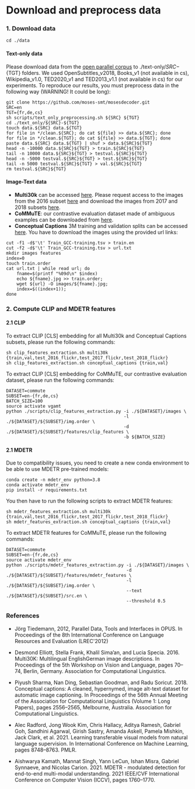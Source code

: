 # Download and preprocess data

### 1. Download data

```
cd ./data
```

#### Text-only data

Please download data from the [open parallel corpus](https://opus.nlpl.eu/) to ./text-only/${SRC}-${TGT} folders. We used OpenSubtitles_v2018, Books_v1 (not available in cs), Wikipedia_v1.0, TED2020_v1 and TED2013_v1.1 (not available in cs) for our experiments. To reproduce our results, you must preprocess data in the following way (WARNING! It could be long):

```
git clone https://github.com/moses-smt/mosesdecoder.git
SRC=en
TGT={fr,de,cs}
sh scripts/text_only_preprocessing.sh ${SRC} ${TGT}
cd ./text_only/${SRC}-${TGT}
touch data.${SRC} data.${TGT}
for file in */clean.${SRC}; do cat ${file} >> data.${SRC}; done
for file in */clean.${TGT}; do cat ${file} >> data.${TGT}; done
paste data.${SRC} data.${TGT} | shuf > data.${SRC}${TGT}
head -n -10000 data.${SRC}${TGT} > train.${SRC}${TGT}
tail -n 10000 data.${SRC}${TGT} > testval.${SRC}${TGT}
head -n -5000 testval.${SRC}${TGT} > test.${SRC}${TGT}
tail -n 5000 testval.${SRC}${TGT} > val.${SRC}${TGT}
rm testval.${SRC}${TGT}
```

#### Image-Text data

- **Multi30k** can be accessed [here](https://github.com/multi30k/dataset). Please request access to the images from the 2016 subset [here](https://forms.illinois.edu/sec/229675) and download the images from 2017 and 2018 subsets [here](https://drive.google.com/drive/folders/1kfgmYFL5kup51ET7WQNxYmKCvwz_Hjkt?usp=share_link).
- **CoMMuTE**: our contrastive evaluation dataset made of ambiguous examples can be downloaded from [here](https://github.com/MatthieuFP/CoMMuTE).
- **Conceptual Captions** 3M training and validation splits can be accessed [here](https://ai.google.com/research/ConceptualCaptions/download). You have to download the images using the provided url links:
```
cut -f1 -d$'\t' Train_GCC-training.tsv > train.en
cut -f2 -d$'\t' Train_GCC-training.tsv > url.txt
mkdir images features
index=0
touch train.order
cat url.txt | while read url; do 
    fname=$(printf "%09d\n" $index)
    echo ${fname}.jpg >> train.order; 
    wget ${url} -O images/${fname}.jpg; 
    index=$((index+1)); 
done
```

### 2. Compute CLIP and MDETR features

#### 2.1 CLIP 
To extract CLIP [CLS] embedding for all Multi30k and Conceptual Captions subsets, please run the following commands:

```
sh clip_features_extraction.sh multi30k {train,val,test_2016_flickr,test_2017_flickr,test_2018_flickr}
sh clip_features_extraction.sh conceptual_captions {train,val}
```

To extract CLIP [CLS] embedding for CoMMuTE, our contrastive evaluation dataset, please run the following commands:
```
DATASET=commute
SUBSET=en-{fr,de,cs}
BATCH_SIZE=100
source activate vgamt
python ./scripts/clip_features_extraction.py -i ./${DATASET}/images \
                                             -l ./${DATASET}/${SUBSET}/img.order \
                                             -d ./${DATASET}/${SUBSET}/features/clip_features \
                                             -b ${BATCH_SIZE}
```

#### 2.1 MDETR

Due to compatibility issues, you need to create a new conda environment to be able to use MDETR pre-trained models:
```
conda create -n mdetr_env python=3.8
conda activate mdetr_env
pip install -r requirements.txt
```

You then have to run the following scripts to extract MDETR features:
```
sh mdetr_features_extraction.sh multi30k {train,val,test_2016_flickr,test_2017_flickr,test_2018_flickr}
sh mdetr_features_extraction.sh conceptual_captions {train,val}
```

To extract MDETR features for CoMMuTE, please run the following commands:
```
DATASET=commute
SUBSET=en-{fr,de,cs}
source activate mdetr_env
python ./scripts/mdetr_features_extraction.py -i ./${DATASET}/images \
                                              -d ./${DATASET}/${SUBSET}/features/mdetr_features \
                                              -l ./${DATASET}/${SUBSET}/img.order \
                                              --text ./${DATASET}/${SUBSET}/src.en \
                                              --threshold 0.5
```

### References

- Jörg Tiedemann, 2012, Parallel Data, Tools and Interfaces in OPUS. In Proceedings of the 8th International Conference on Language Resources and Evaluation (LREC'2012)


- Desmond Elliott, Stella Frank, Khalil Sima’an, and Lucia Specia. 2016. Multi30K: Multilingual EnglishGerman image descriptions. In Proceedings of the 5th Workshop on Vision and Language, pages 70– 74, Berlin, Germany. Association for Computational Linguistics.


- Piyush Sharma, Nan Ding, Sebastian Goodman, and Radu Soricut. 2018. Conceptual captions: A cleaned, hypernymed, image alt-text dataset for automatic image captioning. In Proceedings of the 56th Annual Meeting of the Association for Computational Linguistics (Volume 1: Long Papers), pages 2556–2565, Melbourne, Australia. Association for Computational Linguistics.


- Alec Radford, Jong Wook Kim, Chris Hallacy, Aditya Ramesh, Gabriel Goh, Sandhini Agarwal, Girish Sastry, Amanda Askell, Pamela Mishkin, Jack Clark, et al. 2021. Learning transferable visual models from natural language supervision. In International Conference on Machine Learning, pages 8748–8763. PMLR.


- Aishwarya Kamath, Mannat Singh, Yann LeCun, Ishan Misra, Gabriel Synnaeve, and Nicolas Carion. 2021. MDETR - modulated detection for end-to-end multi-modal understanding. 2021 IEEE/CVF International Conference on Computer Vision (ICCV),
pages 1760–1770.
